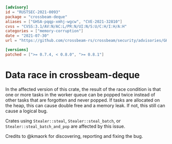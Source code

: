 ```toml
[advisory]
id = "RUSTSEC-2021-0093"
package = "crossbeam-deque"
aliases = ["GHSA-pqqp-xmhj-wgcw", "CVE-2021-32810"]
cvss = "CVSS:3.1/AV:N/AC:L/PR:N/UI:N/S:U/C:H/I:H/A:H"
categories = ["memory-corruption"]
date = "2021-07-30"
url = "https://github.com/crossbeam-rs/crossbeam/security/advisories/GHSA-pqqp-xmhj-wgcw"

[versions]
patched = [">= 0.7.4, < 0.8.0", ">= 0.8.1"]
```

# Data race in crossbeam-deque

In the affected version of this crate, the result of the race condition is that one or more tasks in the worker queue can be popped twice instead of other tasks that are forgotten and never popped. If tasks are allocated on the heap, this can cause double free and a memory leak. If not, this still can cause a logical bug.

Crates using `Stealer::steal`, `Stealer::steal_batch`, or `Stealer::steal_batch_and_pop` are affected by this issue.

Credits to @kmaork for discovering, reporting and fixing the bug.